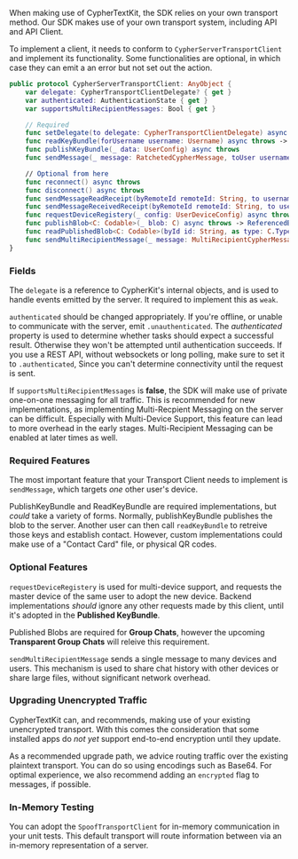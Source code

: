 When making use of CypherTextKit, the SDK relies on your own transport method. 
Our SDK makes use of your own transport system, including API and API Client.

To implement a client, it needs to conform to `CypherServerTransportClient` and implement its functionality.
Some functionalities are optional, in which case they can emit a an error but not set out the action.

```swift
public protocol CypherServerTransportClient: AnyObject {
    var delegate: CypherTransportClientDelegate? { get }
    var authenticated: AuthenticationState { get }
    var supportsMultiRecipientMessages: Bool { get }

    // Required
    func setDelegate(to delegate: CypherTransportClientDelegate) async throws
    func readKeyBundle(forUsername username: Username) async throws -> UserConfig
    func publishKeyBundle(_ data: UserConfig) async throws
    func sendMessage(_ message: RatchetedCypherMessage, toUser username: Username, otherUserDeviceId: DeviceId, pushType: PushType, messageId: String) async throws

    // Optional from here
    func reconnect() async throws
    func disconnect() async throws
    func sendMessageReadReceipt(byRemoteId remoteId: String, to username: Username) async throws
    func sendMessageReceivedReceipt(byRemoteId remoteId: String, to username: Username) async throws
    func requestDeviceRegistery(_ config: UserDeviceConfig) async throws
    func publishBlob<C: Codable>(_ blob: C) async throws -> ReferencedBlob<C>
    func readPublishedBlob<C: Codable>(byId id: String, as type: C.Type) async throws -> ReferencedBlob<C>?
    func sendMultiRecipientMessage(_ message: MultiRecipientCypherMessage, pushType: PushType, messageId: String) async throws
}
```

### Fields

The `delegate` is a reference to CypherKit's internal objects, and is used to handle events emitted by the server. It required to implement this as `weak`.

`authenticated` should be changed appropriately. If you're offline, or unable to communicate with the server, emit `.unauthenticated`.
The _authenticated_ property is used to determine whether tasks should expect a successful result. Otherwise they won't be attempted until authentication succeeds.
If you use a REST API, without websockets or long polling, make sure to set it to `.authenticated`, Since you can't determine connectivity until the request is sent.

If `supportsMultiRecipientMessages` is **false**, the SDK will make use of private one-on-one messaging for all traffic. 
This is recommended for new implementations, as implementing Multi-Recpient Messaging on the server can be difficult.
Especially with Multi-Device Support, this feature can lead to more overhead in the early stages.
Multi-Recipient Messaging can be enabled at later times as well.

### Required Features

The most important feature that your Transport Client needs to implement is `sendMessage`, which targets _one_ other user's device.

PublishKeyBundle and ReadKeyBundle are required implementations, but _could_ take a variety of forms.
Normally, publishKeyBundle publishes the blob to the server. Another user can then call `readKeyBundle` to retreive those keys and establish contact.
However, custom implementations could make use of a "Contact Card" file, or physical QR codes.

### Optional Features

`requestDeviceRegistery` is used for multi-device support, and requests the master device of the same user to adopt the new device.
Backend implementations _should_ ignore any other requests made by this client, until it's adopted in the **Published KeyBundle**.

Published Blobs are required for **Group Chats**, however the upcoming **Transparent Group Chats** will releive this requirement.

`sendMultiRecipientMessage` sends a single message to many devices and users. This mechanism is used to share chat history with other devices or share large files, without significant network overhead.

### Upgrading Unencrypted Traffic

CypherTextKit can, and recommends, making use of your existing unencrypted transport.
With this comes the consideration that some installed apps do _not yet_ support end-to-end encryption until they update.

As a recommended upgrade path, we advice routing traffic over the existing plaintext transport. You can do so using encodings such as Base64.
For optimal experience, we also recommend adding an `encrypted` flag to messages, if possible.

### In-Memory Testing

You can adopt the `SpoofTransportClient` for in-memory communication in your unit tests. 
This default transport will route information between via an in-memory representation of a server.
